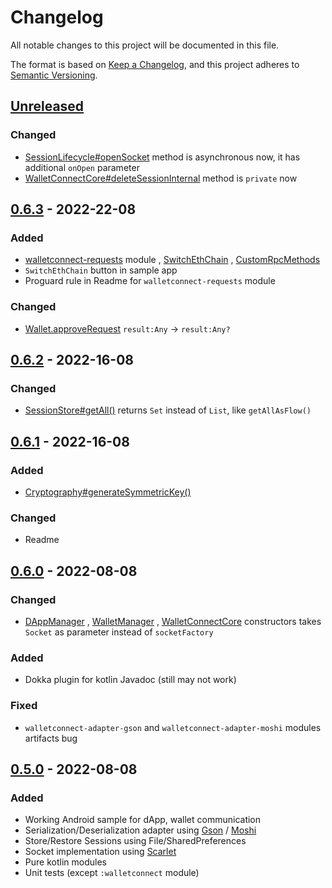# Changelog

All notable changes to this project will be documented in this file.

The format is based on [Keep a Changelog](https://keepachangelog.com/en/1.0.0/), and this project adheres
to [Semantic Versioning](https://semver.org/spec/v2.0.0.html).

## [Unreleased]

### Changed

- [SessionLifecycle#openSocket](walletconnect-core/src/main/java/walletconnect/core/session/SessionLifecycle.kt) method
  is asynchronous now, it has additional `onOpen` parameter
- [WalletConnectCore#deleteSessionInternal](walletconnect/src/main/java/walletconnect/WalletConnectCore.kt) method
  is `private` now

## [0.6.3] - 2022-22-08

### Added

- [walletconnect-requests](walletconnect-requests) module
  , [SwitchEthChain](walletconnect-requests/src/main/java/walletconnect/requests/wallet/SwitchEthChain.kt)
  , [CustomRpcMethods](walletconnect-requests/src/main/java/walletconnect/requests/CustomRpcMethods.kt)
- `SwitchEthChain` button in sample app
- Proguard rule in Readme for `walletconnect-requests` module

### Changed

- [Wallet.approveRequest](walletconnect-core/src/main/java/walletconnect/core/Wallet.kt) `result:Any` -> `result:Any?`

## [0.6.2] - 2022-16-08

### Changed

- [SessionStore#getAll()](walletconnect-core/src/main/java/walletconnect/core/session_state/SessionStore.kt)
  returns `Set` instead of `List`, like `getAllAsFlow()`

## [0.6.1] - 2022-16-08

### Added

- [Cryptography#generateSymmetricKey()](walletconnect-core/src/main/java/walletconnect/core/cryptography/Cryptography.kt)

### Changed

- Readme

## [0.6.0] - 2022-08-08

### Changed

- [DAppManager](walletconnect/src/main/java/walletconnect/DAppManager.kt)
  , [WalletManager](walletconnect/src/main/java/walletconnect/WalletManager.kt)
  , [WalletConnectCore](walletconnect/src/main/java/walletconnect/WalletConnectCore.kt) constructors takes `Socket` as
  parameter instead of `socketFactory`

### Added

- Dokka plugin for kotlin Javadoc (still may not work)

### Fixed

- `walletconnect-adapter-gson` and `walletconnect-adapter-moshi` modules artifacts bug

## [0.5.0] - 2022-08-08

### Added

- Working Android sample for dApp, wallet communication
- Serialization/Deserialization adapter using [Gson](https://github.com/google/gson)
  / [Moshi](https://github.com/square/moshi)
- Store/Restore Sessions using File/SharedPreferences
- Socket implementation using [Scarlet](https://github.com/tinder/scarlet)
- Pure kotlin modules
- Unit tests (except `:walletconnect` module)

[Unreleased]: https://github.com/jemshit/walletconnect/compare/main...develop

[0.6.3]: https://github.com/jemshit/walletconnect/compare/0.6.2..0.6.3

[0.6.2]: https://github.com/jemshit/walletconnect/compare/0.6.1..0.6.2

[0.6.1]: https://github.com/jemshit/walletconnect/compare/0.6.0..0.6.1

[0.6.0]: https://github.com/jemshit/walletconnect/compare/0.5.0..0.6.0

[0.5.0]: https://github.com/jemshit/walletconnect/releases/tag/0.5.0